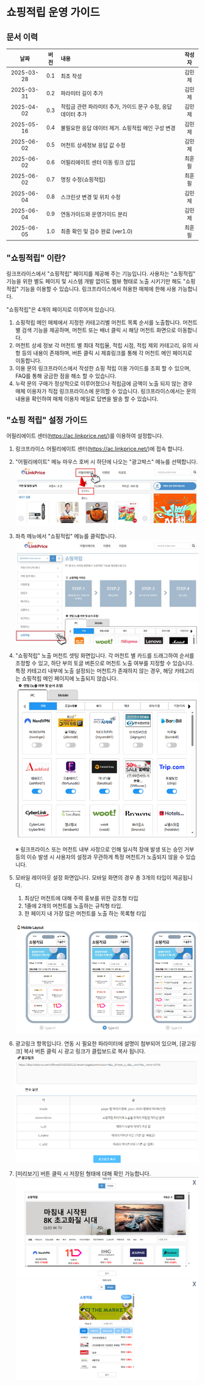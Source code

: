 # 쇼핑적립 운영 가이드
## 문서 이력

|     날짜     | 버전  | 내용                                    | 작성자 |
|:----------:|:---:|:--------------------------------------|:---:|
| 2025-03-28 | 0.1 | 최초 작성                                 | 김민제 |
| 2025-03-31 | 0.2 | 파라미터 길이 추가                            | 김민제 |
| 2025-04-02 | 0.3 | 적립금 관련 파라미터 추가, 가이드 문구 수정,  응답 데이터 추가 | 김민제 |
| 2025-05-16 | 0.4 | 불필요한 응답 데이터 제거. 쇼핑적립 메인 구성 변경         | 김민제 |
| 2025-06-02 | 0.5 | 머천트 상세정보 응답 값 수정                      | 김민제 |
| 2025-06-02 | 0.6 | 어필리에이트 센터 이동 링크 삽입                    | 최훈필 |
| 2025-06-02 | 0.7 | 명칭 수정(쇼핑적립)                           | 최훈필 |
| 2025-06-04 | 0.8 | 스크린샷 변경 및 위치 수정                       | 김민제 |
| 2025-06-04 | 0.9 | 연동가이드와 운영가이드 분리                       | 김민제 |
| 2025-06-05 | 1.0 | 최종 확인 및 검수 완료 (ver1.0)                | 최훈필 |
## "쇼핑적립" 이란?

링크프라이스에서 "쇼핑적립" 페이지를 제공해 주는 기능입니다. 사용자는 "쇼핑적립" 기능을 위한 별도 페이지 및 시스템 개발 없이도 웹뷰 형태로 노출 시키기만 해도 "쇼핑적립" 기능을 이용할 수 있습니다.
링크프라이스에서 허용한 매체에 한해 사용 가능합니다.

"쇼핑적립"은 4개의 페이지로 이루어져 있습니다.

1. 쇼핑적립 메인
	매체에서 지정한 카테고리별 머천트 목록 순서를 노출합니다.
	머천트별 검색 기능을 제공하며, 머천트 또는 배너 클릭 시 해당 머천트 화면으로 이동합니다.
2. 머천트 상세 정보
	각 머천트 별 최대 적립율, 적립 시점, 적립 제외 카테고리, 유의 사항 등의 내용이 존재하며, 버튼 클릭 시 제휴링크를 통해 각 머천트 메인 페이지로 이동합니다.
3. 이용 문의
	링크프라이스에서 작성한 쇼핑 적립 이용 가이드를 조회 할 수 있으며, FAQ를 통해 궁금한 점을 해소 할 수 있습니다. 
4. 누락 문의
	구매가 정상적으로 이루어졌으나 적립금에 금액이 노출 되지 않는 경우 매체 이용자가 직접 링크프라이스에 문의할 수 있습니다. 링크프라이스에서는 문의 내용을 확인하여 매체 이용자 메일로 답변을 발송 할 수 있습니다. 

## "쇼핑 적립" 설정 가이드
어필리에이트 센터(https://ac.linkprice.net/)를 이용하여 설정합니다.
1. 링크프라이스 어필리에이트 센터(https://ac.linkprice.net/)에 접속 합니다.
2. "어필리에이트" 메뉴 마우스 호버 시 하단에 나오는 "광고박스" 메뉴를 선택합니다.
	![alt text](../asset/offerwall/offerwall_ac_guide_01.png)

3. 좌측 메뉴에서 "쇼핑적립" 메뉴를 클릭합니다.
	![alt text](../asset/offerwall/offerwall_ac_guide_02.png)

4. "쇼핑적립" 노출 머천트 셋팅 화면입니다. 
   각 머천트 별 카드를 드래그하여 순서를 조정할 수 있고, 하단 부의 토글 버튼으로 머천트 노출 여부를 지정할 수 있습니다. 
   특정 카테고리 내부에 노출 설정되는 머천트가 존재하지 않는 경우, 해당 카테고리는 쇼핑적립 메인 페이지에 노출되지 않습니다.
   ![alt text](../asset/offerwall/offerwall_ac_guide_03.png)

   ※ 링크프라이스 또는 머천트 내부 사정으로 인해 일시적 장애 발생 또는 승인 거부 등의 이슈 발생 시 사용자의 설정과 무관하게 특정 머천트가 노출되지 않을 수 있습니다.

5. 모바일 레이아웃 설정 화면입니다.
   모바일 화면의 경우 총 3개의 타입이 제공됩니다.
	1. 최상단 머천트에 대해 주력 홍보를 위한 강조형 타입
	2. 1줄에 2개의 머천트를 노출하는 규칙형 타입.
	3. 한 페이지 내 가장 많은 머천트를 노출 하는 목록형 타입

    ![alt text](../asset/offerwall/offerwall_ac_guide_04.png)

6. 광고링크 항목입니다. 
   연동 시 필요한 파라미터에 설명이 첨부되어 있으며, \[광고링크\] 복사 버튼 클릭 시 광고 링크가 클립보드로 복사 됩니다.
   ![alt text](../asset/offerwall/offerwall_ac_guide_05.png)

7. \[미리보기\] 버튼 클릭 시 저장된 형태에 대해 확인 가능합니다.
	![alt text](../asset/offerwall/offerwall_ac_guide_06.png)
	![alt text](../asset/offerwall/offerwall_ac_guide_07.png)
